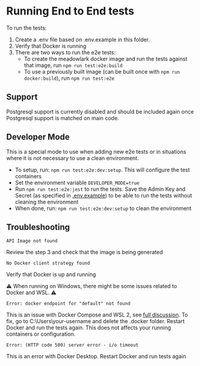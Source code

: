 # Running End to End tests

To run the tests:

1. Create a .env file based on .env.example in this folder.
2. Verify that Docker is running
3. There are two ways to run the e2e tests:
   - To create the meadowlark docker image and run the tests against that image, run `npm run test:e2e:build`
   - To use a previously built image (can be built once with `npm run docker:build`), run `npm run test:e2e`

## Support

Postgresql support is currently disabled and should be included again once Postgresql support is matched on main code.

## Developer Mode

This is a special mode to use when adding new e2e tests or in situations where it is not necessary to use a clean environment.

- To setup, run: `npm run test:e2e:dev:setup`. This will configure the test containers
- Set the environment variable `DEVELOPER_MODE=true`
- Run `npm run test:e2e:jest` to run the tests. Save the Admin Key and Secret (as specified in [.env.example](./setup/.env.example)) to be able to run the tests
without cleaning the environment
- When done, run: `npm run test:e2e:dev:setup` to clean the environment

## Troubleshooting

`API Image not found`

Review the step 3 and check that the image is being generated

`No Docker client strategy found`

Verify that Docker is up and running

:warning: When running on Windows, there might be some issues related to Docker and WSL. :warning:

`Error: docker endpoint for "default" not found`

This is an issue with Docker Compose and WSL 2, see [full discussion](https://github.com/docker/compose/issues/9956).
To fix, go to C:\Users\your-username and delete the .docker folder. Restart Docker and run the tests again. This does not affects your running containers or configuration.

`Error: (HTTP code 500) server error - i/o timeout`

This is an error with Docker Desktop. Restart Docker and run tests again

